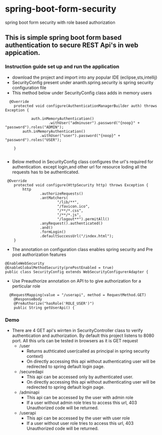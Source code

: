 # spring-boot-form-security
spring boot form security with role based authorization

## This is simple spring boot form based authentication to secure REST Api's in web appication.

### Instruction guide set up and run the application
* download the project and import into any popular IDE (eclipse,sts,intellij)
* SecurityConfig present under ananth.spring.security is spring security configuration file
* This method below under SecurityConfig class adds in memory users
```
  @Override
    protected void configure(AuthenticationManagerBuilder auth) throws Exception {

            auth.inMemoryAuthentication()
                    .withUser("adminuser").password("{noop}" + "password").roles("ADMIN");
        auth.inMemoryAuthentication()
                .withUser("user").password("{noop}" + "password").roles("USER");

    }
                   
````
* Below method in SecurityConfig class configures the url's required for authentication.
  except login,and other url for resource loding all the requests has to be authenticated.
```
 @Override
    protected void configure(HttpSecurity http) throws Exception {
        http
                .authorizeRequests()
                .antMatchers(
                        "/lib/**",
                        "/favicon.ico",
                        "/**/*.css",
                        "/**/*.js",
                        "/logout**").permitAll()
                .anyRequest().authenticated()
                .and()
                .formLogin()
                .defaultSuccessUrl("/index.html");
    }

```

* The annotation on configuration class enables spring security and Pre post authorization features
```
@EnableWebSecurity
@EnableGlobalMethodSecurity(prePostEnabled = true)
public class SecurityConfig extends WebSecurityConfigurerAdapter {
```
* Use Preauthorize annotation on API to to give authorization for a perticular role 
```
  @RequestMapping(value = "/userapi", method = RequestMethod.GET)
    @ResponseBody
    @PreAuthorize("hasRole('ROLE_USER')")
    public String getUserApi() {
```

### Demo
* There are 4 GET api's wirrten in SecurityController class to verify authentication and authorization. 
  By default this project listens to 8080 port. All this urls can be tested in browsers as it is GET request
    * /user 
      * Returns authticated user(called as principal in spring security context)
      * On directly accessing this api without authenticating user will be redirected to spring default login page.
    * /securedapi
      * This api can be accessed only by authenticated user.
      * On directly accessing this api without authenticating user will be redirected to spring default login page.
    * /adminapi
      * This api can be accessed by the user with admin role
      * If a user without admin role tries to access this url, 403 Unauthorized code will be returned.
    * /userapi
      * This api can be accessed by the user with user role
      * If a user without user role tries to access this url, 403 Unauthorized code will be returned.
     
